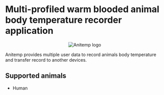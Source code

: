 # Multi-profiled warm blooded animal body temperature recorder application

<p align="center">
  <img src="https://user-images.githubusercontent.com/70585816/169951892-969325df-21d6-4139-9a05-2b9621bc9f27.png" alt="Anitemp logo"/>
</p>

Anitemp provides multiple user data to record animals body temperature and transfer record to another devices.

## Supported animals

* Human
